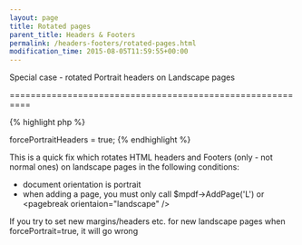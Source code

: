 ```yaml
---
layout: page
title: Rotated pages
parent_title: Headers & Footers
permalink: /headers-footers/rotated-pages.html
modification_time: 2015-08-05T11:59:55+00:00
---
```




<p>Special case - rotated Portrait headers on Landscape pages

==========================================================</p>

{% highlight php %}
<?php

$mpdf->forcePortraitHeaders = true;
{% endhighlight %}

<p>This is a quick fix which rotates HTML headers and Footers (only - not normal ones) on landscape pages in the following conditions:</p>
<ul>
<li>document orientation is portrait

</li>
<li>when adding a page, you must only call $mpdf-&gt;AddPage('L') or &lt;pagebreak orientaion="landscape" /&gt;</li>
</ul>
<p>If you try to set new margins/headers etc. for new landscape pages when forcePortrait=true, it will go wrong</p>
